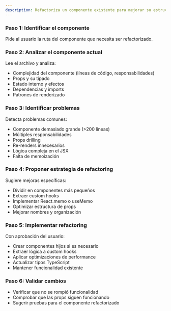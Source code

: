```yaml
---
description: Refactoriza un componente existente para mejorar su estructura, rendimiento y mantenibilidad.
---
```


### Paso 1: Identificar el componente
Pide al usuario la ruta del componente que necesita ser refactorizado.

### Paso 2: Analizar el componente actual
Lee el archivo y analiza:
- Complejidad del componente (líneas de código, responsabilidades)
- Props y su tipado
- Estado interno y efectos
- Dependencias y imports
- Patrones de renderizado

### Paso 3: Identificar problemas
Detecta problemas comunes:
- Componente demasiado grande (>200 líneas)
- Múltiples responsabilidades
- Props drilling
- Re-renders innecesarios
- Lógica compleja en el JSX
- Falta de memoización

### Paso 4: Proponer estrategia de refactoring
Sugiere mejoras específicas:
- Dividir en componentes más pequeños
- Extraer custom hooks
- Implementar React.memo o useMemo
- Optimizar estructura de props
- Mejorar nombres y organización

### Paso 5: Implementar refactoring
Con aprobación del usuario:
- Crear componentes hijos si es necesario
- Extraer lógica a custom hooks
- Aplicar optimizaciones de performance
- Actualizar tipos TypeScript
- Mantener funcionalidad existente

### Paso 6: Validar cambios
- Verificar que no se rompió funcionalidad
- Comprobar que las props siguen funcionando
- Sugerir pruebas para el componente refactorizado
